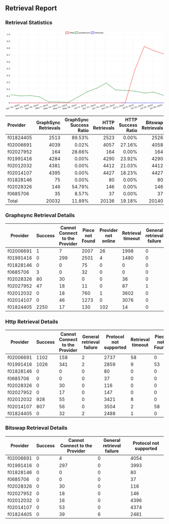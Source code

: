 ## Retrieval Report
### Retrieval Statistics
<img src="https://raw.githubusercontent.com/data-preservation-programs/filplus-checker-assets/main/filecoin-project/filecoin-plus-large-datasets/issues/1712/1690856647034.png"/>

| Provider  | GraphSync Retrievals | GraphSync Success Ratio | HTTP Retrievals | HTTP Success Ratio | Bitswap Retrievals | Bitswap Success Ratio |
| :-------- | -------------------: | ----------------------: | --------------: | -----------------: | -----------------: | --------------------: |
| f01824405 |                 2513 |                  89.53% |            2523 |              0.00% |               2526 |                 0.00% |
| f02006691 |                 4039 |                   0.02% |            4057 |             27.16% |               4058 |                 0.00% |
| f02027952 |                  164 |                  28.66% |             164 |              0.00% |                164 |                 0.00% |
| f01991416 |                 4284 |                   0.00% |            4290 |             23.92% |               4290 |                 0.00% |
| f02012032 |                 4381 |                   0.00% |            4412 |             21.03% |               4412 |                 0.00% |
| f02014107 |                 4395 |                   0.00% |            4427 |             18.23% |               4427 |                 0.00% |
| f01828146 |                   75 |                   0.00% |              80 |              0.00% |                 80 |                 0.00% |
| f02028326 |                  146 |                  54.79% |             146 |              0.00% |                146 |                 0.00% |
| f0685706  |                   35 |                   8.57% |              37 |              0.00% |                 37 |                 0.00% |
| Total     |                20032 |                  11.89% |           20136 |             19.18% |              20140 |                 0.00% |

### Graphsync Retrieval Details
| Provider  | Success | Cannot Connect to the Provider | Piece not Found | Provider not online | Retrieval timeout | General retrieval failure |
| --------- | ------- | ------------------------------ | --------------- | ------------------- | ----------------- | ------------------------- |
| f02006691 | 1       | 7                              | 2007            | 26                  | 1998              | 0                         |
| f01991416 | 0       | 299                            | 2501            | 4                   | 1480              | 0                         |
| f01828146 | 0       | 0                              | 75              | 0                   | 0                 | 0                         |
| f0685706  | 3       | 0                              | 32              | 0                   | 0                 | 0                         |
| f02028326 | 80      | 30                             | 0               | 0                   | 36                | 0                         |
| f02027952 | 47      | 18                             | 11              | 0                   | 87                | 1                         |
| f02012032 | 0       | 18                             | 760             | 1                   | 3602              | 0                         |
| f02014107 | 0       | 46                             | 1273            | 0                   | 3076              | 0                         |
| f01824405 | 2250    | 17                             | 130             | 102                 | 14                | 0                         |

### Http Retrieval Details
| Provider  | Success | Cannot Connect to the Provider | General retrieval failure | Protocol not supported | Retrieval timeout | Piece not Found |
| --------- | ------- | ------------------------------ | ------------------------- | ---------------------- | ----------------- | --------------- |
| f02006691 | 1102    | 158                            | 2                         | 2737                   | 58                | 0               |
| f01991416 | 1026    | 341                            | 2                         | 2859                   | 9                 | 53              |
| f01828146 | 0       | 0                              | 0                         | 80                     | 0                 | 0               |
| f0685706  | 0       | 0                              | 0                         | 37                     | 0                 | 0               |
| f02028326 | 0       | 30                             | 0                         | 116                    | 0                 | 0               |
| f02027952 | 0       | 17                             | 0                         | 147                    | 0                 | 0               |
| f02012032 | 928     | 55                             | 0                         | 3421                   | 8                 | 0               |
| f02014107 | 807     | 56                             | 0                         | 3504                   | 2                 | 58              |
| f01824405 | 0       | 32                             | 2                         | 2488                   | 1                 | 0               |

### Bitswap Retrieval Details
| Provider  | Success | Cannot Connect to the Provider | General retrieval failure | Protocol not supported |
| --------- | ------- | ------------------------------ | ------------------------- | ---------------------- |
| f02006691 | 0       | 4                              | 0                         | 4054                   |
| f01991416 | 0       | 297                            | 0                         | 3993                   |
| f01828146 | 0       | 0                              | 0                         | 80                     |
| f0685706  | 0       | 0                              | 0                         | 37                     |
| f02028326 | 0       | 30                             | 0                         | 116                    |
| f02027952 | 0       | 18                             | 0                         | 146                    |
| f02012032 | 0       | 16                             | 0                         | 4396                   |
| f02014107 | 0       | 53                             | 0                         | 4374                   |
| f01824405 | 0       | 39                             | 6                         | 2481                   |
